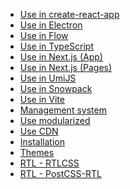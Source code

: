 - [Use in create-react-app][demo-create-react-app]
- [Use in Electron][demo-electron]
- [Use in Flow][demo-flow-app]
- [Use in TypeScript][demo-typescript-app]
- [Use in Next.js (App)][demo-nextjs-app]
- [Use in Next.js (Pages)][demo-nextjs-pages]
- [Use in UmiJS][demo-umi-app]
- [Use in Snowpack][demo-snowpack]
- [Use in Vite][demo-vite]
- [Management system][demo-admin]
- [Use modularized][demo-modular-import]
- [Use CDN][demo-cdn]
- [Installation][demo-intl-app]
- [Themes][demo-multiple-themes]
- [RTL - RTLCSS][demo-rtlcss]
- [RTL - PostCSS-RTL][demo-postcss-rtl]

[demo-admin]: https://github.com/rsuite/rsuite-management-system
[demo-modular-import]: https://github.com/rsuite/rsuite/tree/master/examples/with-babel-preset-rsuite
[demo-cdn]: https://github.com/rsuite/rsuite/tree/master/examples/cdn
[demo-create-react-app]: https://github.com/rsuite/rsuite/tree/master/examples/create-react-app
[demo-electron]: https://github.com/rsuite/rsuite/tree/master/examples/with-electron
[demo-intl-app]: https://github.com/rsuite/rsuite/tree/master/examples/custom-i18n
[demo-multiple-themes]: https://github.com/rsuite/rsuite/tree/master/examples/custom-multiple-themes
[demo-flow-app]: https://github.com/rsuite/rsuite/tree/master/examples/with-flow
[demo-typescript-app]: https://github.com/rsuite/rsuite/tree/master/examples/with-typescript
[demo-nextjs-app]: https://github.com/rsuite/rsuite/tree/master/examples/with-nextjs-app
[demo-nextjs-pages]: https://github.com/rsuite/rsuite/tree/master/examples/with-nextjs-pages
[demo-umi-app]: https://github.com/rsuite/rsuite/tree/master/examples/with-umi
[demo-rtlcss]: https://github.com/rsuite/rsuite/tree/master/examples/with-rtlcss
[demo-postcss-rtl]: https://github.com/rsuite/rsuite/tree/master/examples/with-postcss-rtl
[demo-snowpack]: https://github.com/rsuite/rsuite/tree/master/examples/with-snowpack
[demo-vite]: https://github.com/rsuite/rsuite/tree/master/examples/with-vite
